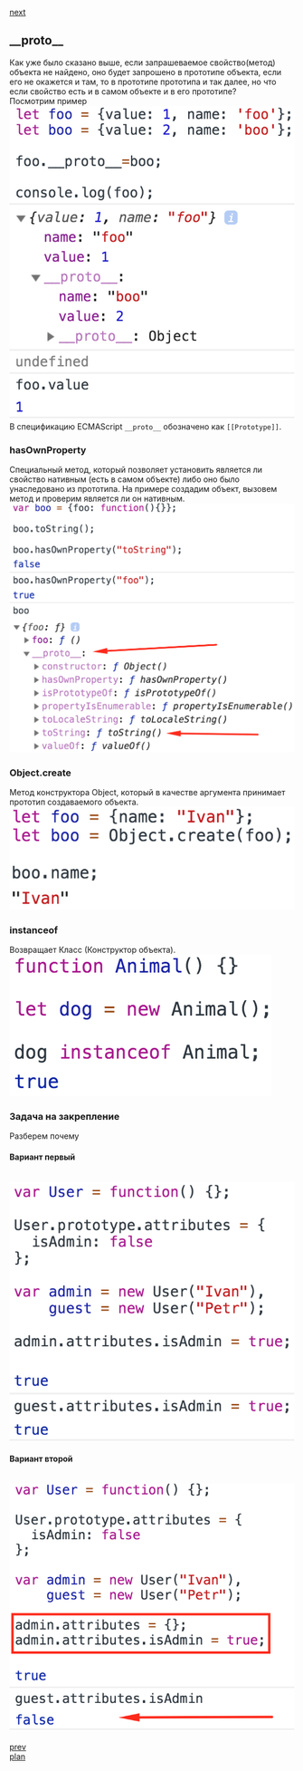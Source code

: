 <a href="05.md">next</a>

<h2>__proto__</h2>

<div>
Как уже было сказано выше, если запрашеваемое свойство(метод) объекта не
найдено, оно будет запрошено в прототипе объекта, если его не окажется
и там, то в прототипе прототипа и так далее, но что если свойство есть и
в самом объекте и в его прототипе?

<br/>
Посмотрим пример

<br/>
<img src="./media/04-1.png">

</div>

<div>
В спецификацию ECMAScript <code>__proto__</code> обозначено как <code>[[Prototype]]</code>.
</div>

<h3>hasOwnProperty</h3>

<div>
Специальный метод, который позволяет установить является ли свойство нативным
(есть в самом объекте) либо оно было унаследовано из прототипа.
На примере создадим объект, вызовем метод и проверим является ли он нативным.

<br/>
<img src="./media/04-2.png">
</div>

<h3>Object.create</h3>

<div>
Метод конструктора Object, который в качестве аргумента принимает прототип
создаваемого объекта.

<br/>
<img src="./media/04-3.png">
</div>

<h3>instanceof</h3>

<div>
Возвращает Класс (Конструктор объекта).

<br/>
<img src="./media/04-4.png">
</div>

<h3>Задача на закрепление</h3>

<div>
Разберем почему

<h4>Вариант первый</h4>
<br/>
<img src="./media/04-5.png">

<br/>

<h4>Вариант второй</h4>
<br/>
<img src="./media/04-6.png">
</div>

<br/>
<a href="03.md">prev</a>
<br/>
<a href="00.md">plan</a>
